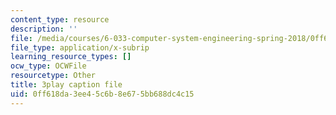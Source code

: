 ```yaml
---
content_type: resource
description: ''
file: /media/courses/6-033-computer-system-engineering-spring-2018/0ff618da3ee45c6b8e675bb688dc4c15_r2_-2KW76ec.vtt
file_type: application/x-subrip
learning_resource_types: []
ocw_type: OCWFile
resourcetype: Other
title: 3play caption file
uid: 0ff618da-3ee4-5c6b-8e67-5bb688dc4c15
---
```

